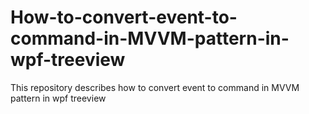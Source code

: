 # How-to-convert-event-to-command-in-MVVM-pattern-in-wpf-treeview
This repository describes how to convert event to command in MVVM pattern in wpf treeview
